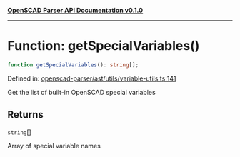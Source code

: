 [**OpenSCAD Parser API Documentation v0.1.0**](../README.md)

***

# Function: getSpecialVariables()

```ts
function getSpecialVariables(): string[];
```

Defined in: [openscad-parser/ast/utils/variable-utils.ts:141](https://github.com/holistic-stack/openscad-tree-sitter/blob/57470856b239e8ae819e2b2fa40ff65d8c04912f/packages/openscad-parser/src/lib/openscad-parser/ast/utils/variable-utils.ts#L141)

Get the list of built-in OpenSCAD special variables

## Returns

`string`[]

Array of special variable names
